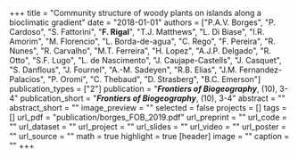 +++
title = "Community structure of woody plants on islands along a bioclimatic gradient"
date = "2018-01-01"
authors = ["P.A.V. Borges", "P. Cardoso", "S. Fattorini", "**F. Rigal**", "T.J. Matthews", "L. Di Biase", "I.R. Amorim", "M. Florencio", "L. Borda-de-agua", "C. Rego", "F. Pereira", "R. Nunes", "R. Carvalho", "M.T. Ferreira", "H. Lopez", "A.J.P. Delgado", "R. Otto", "S.F. Lugo", "L. de Nascimento", "J. Caujape-Castells", "J. Casquet", "S. Danflous", "J. Fournel", "A.-M. Sadeyen", "R.B. Elias", "J.M. Fernandez-Palacios", "P. Oromi", "C. Thebaud", "D. Strasberg", "B.C. Emerson"]
publication_types = ["2"]
publication = "**_Frontiers of Biogeography_**, (10), 3-4"
publication_short = "**_Frontiers of Biogeography_**, (10), 3-4"
abstract = ""
abstract_short = ""
image_preview = ""
selected = false
projects = []
tags = []
url_pdf = "publication/borges_FOB_2019.pdf"
url_preprint = ""
url_code = ""
url_dataset = ""
url_project = ""
url_slides = ""
url_video = ""
url_poster = ""
url_source = ""
math = true
highlight = true
[header]
image = ""
caption = ""
+++
